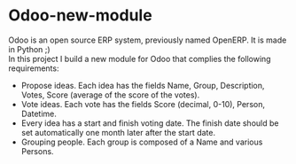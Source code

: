 # Odoo-new-module
Odoo is an open source ERP system, previously named OpenERP. It is made in Python ;)  
In this project I build a new module for Odoo that complies the following requirements:
- Propose ideas. Each idea has the fields Name, Group, Description, Votes, Score (average of the score of the votes).
- Vote ideas. Each vote has the fields Score (decimal, 0-10), Person, Datetime.
- Every idea has a start and finish voting date. The finish date should be set automatically one month later
after the start date.
- Grouping people. Each group is composed of a Name and various Persons.



 
